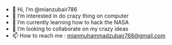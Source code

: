 - 👋 Hi, I’m @mianzubair786
- 👀 I’m interested in do crazy thing on computer 
- 🌱 I’m currently learning how to hack the NASA
- 💞️ I’m looking to collaborate on my crazy ideas
- 📫 How to reach me : mianmuhammadzubair768@gmail.com

<!---
mianzubair786/mianzubair786 is a ✨ special ✨ repository because its `README.md` (this file) appears on your GitHub profile.
You can click the Preview link to take a look at your changes.
--->
